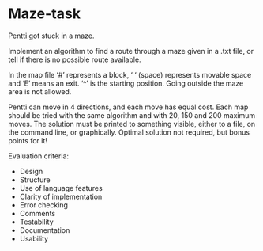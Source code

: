 # Maze-task

Pentti got stuck in a maze.

Implement an algorithm to find a route through a maze given in a .txt file, or tell if there is no possible route available.

In the map file ‘#’ represents a block, ‘ ‘ (space) represents movable space and ‘E’ means an exit. ‘^’ is the starting position. Going outside the maze area is not allowed.

Pentti can move in 4 directions, and each move has equal cost. Each map should be tried with the same algorithm and with 20, 150 and 200 maximum moves.
The solution must be printed to something visible, either to a file, on the command line, or graphically. Optimal solution not required, but bonus points for it!

Evaluation criteria:

- Design
- Structure
- Use of language features
- Clarity of implementation
- Error checking
- Comments
- Testability
- Documentation
- Usability

